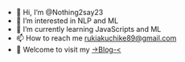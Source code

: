 - 👋 Hi, I’m @Nothing2say23
- 👀 I’m interested in NLP and ML
- 🌱 I’m currently learning JavaScripts and ML
- 📫 How to reach me rukiakuchike89@gmail.com
- 🏡 Welcome to visit my [->Blog-<](https://nothing2say23.github.io)
<!---
Nothing2say23/Nothing2say23 is a ✨ special ✨ repository because its `README.md` (this file) appears on your GitHub profile.
You can click the Preview link to take a look at your changes.
--->

